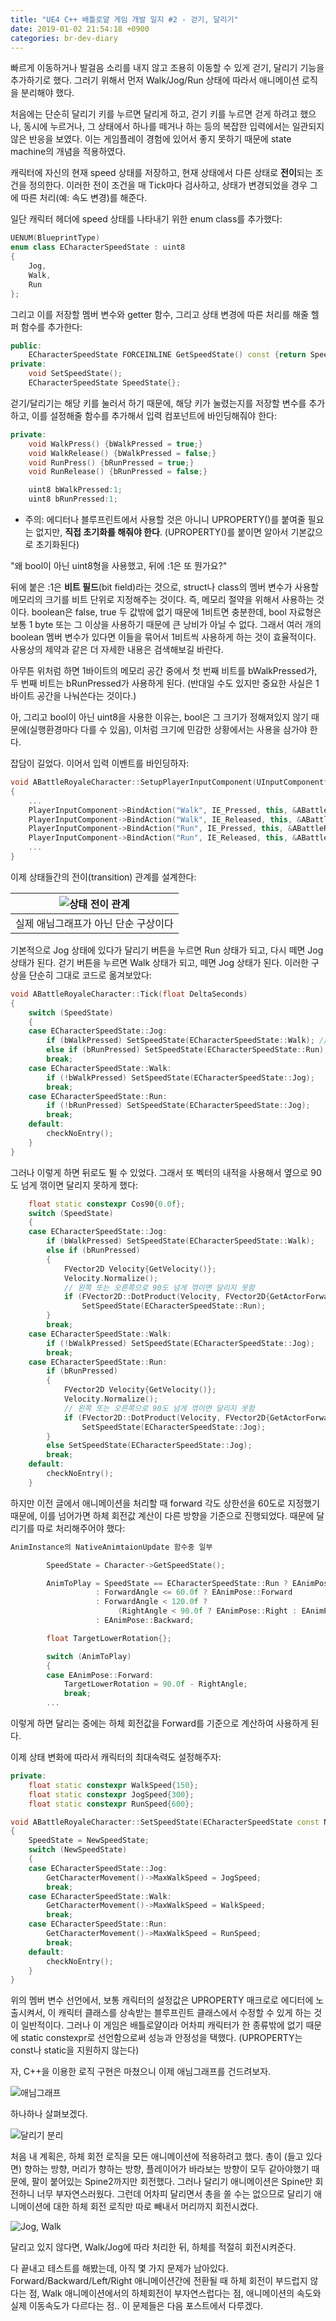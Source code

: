 ```yaml
---
title: "UE4 C++ 배틀로얄 게임 개발 일지 #2 - 걷기, 달리기"
date: 2019-01-02 21:54:18 +0900
categories: br-dev-diary
---
```

빠르게 이동하거나 발걸음 소리를 내지 않고 조용히 이동할 수 있게 걷기, 달리기 기능을 추가하기로 했다. 그러기 위해서 먼저 Walk/Jog/Run 상태에 따라서 애니메이션 로직을 분리해야 했다.

처음에는 단순히 달리기 키를 누르면 달리게 하고, 걷기 키를 누르면 걷게 하려고 했으나, 동시에 누르거나, 그 상태에서 하나를 떼거나 하는 등의 복잡한 입력에서는 일관되지 않은 반응을 보였다. 이는 게임플레이 경험에 있어서 좋지 못하기 때문에 state machine의 개념을 적용하였다.

캐릭터에 자신의 현재 speed 상태를 저장하고, 현재 상태에서 다른 상태로 **전이**되는 조건을 정의한다. 이러한 전이 조건을 매 Tick마다 검사하고, 상태가 변경되었을 경우 그에 따른 처리(예: 속도 변경)를 해준다.

일단 캐릭터 헤더에 speed 상태를 나타내기 위한 enum class를 추가했다:

```cpp
UENUM(BlueprintType)
enum class ECharacterSpeedState : uint8
{
    Jog,
    Walk,
    Run
};
```

그리고 이를 저장할 멤버 변수와 getter 함수, 그리고 상태 변경에 따른 처리를 해줄 헬퍼 함수를 추가한다:

```cpp
public:
    ECharacterSpeedState FORCEINLINE GetSpeedState() const {return SpeedState;}
private:
    void SetSpeedState();
    ECharacterSpeedState SpeedState{};
```

걷기/달리기는 해당 키를 눌러서 하기 때문에, 해당 키가 눌렸는지를 저장할 변수를 추가하고, 이를 설정해줄 함수를 추가해서 입력 컴포넌트에 바인딩해줘야 한다:

```cpp
private:
    void WalkPress() {bWalkPressed = true;}
    void WalkRelease() {bWalkPressed = false;}
    void RunPress() {bRunPressed = true;}
    void RunRelease() {bRunPressed = false;}

    uint8 bWalkPressed:1;
    uint8 bRunPressed:1;
```

* 주의: 에디터나 블루프린트에서 사용할 것은 아니니 UPROPERTY()를 붙여줄 필요는 없지만, **직접 초기화를 해줘야 한다**. (UPROPERTY()를 붙이면 알아서 기본값으로 초기화된다)

"왜 bool이 아닌 uint8형을 사용했고, 뒤에 :1은 또 뭔가요?"

뒤에 붙은 :1은 **비트 필드**(bit field)라는 것으로, struct나 class의 멤버 변수가 사용할 메모리의 크기를 비트 단위로 지정해주는 것이다. 즉, 메모리 절약을 위해서 사용하는 것이다. boolean은 false, true 두 값밖에 없기 때문에 1비트면 충분한데, bool 자료형은 보통 1 byte 또는 그 이상을 사용하기 때문에 큰 낭비가 아닐 수 없다. 그래서 여러 개의 boolean 멤버 변수가 있다면 이들을 묶어서 1비트씩 사용하게 하는 것이 효율적이다. 사용상의 제약과 같은 더 자세한 내용은 검색해보길 바란다.

아무튼 위처럼 하면 1바이트의 메모리 공간 중에서 첫 번째 비트를 bWalkPressed가, 두 번째 비트는 bRunPressed가 사용하게 된다. (반대일 수도 있지만 중요한 사실은 1바이트 공간을 나눠쓴다는 것이다.)

아, 그리고 bool이 아닌 uint8을 사용한 이유는, bool은 그 크기가 정해져있지 않기 때문에(실행환경마다 다를 수 있음), 이처럼 크기에 민감한 상황에서는 사용을 삼가야 한다.

잡담이 길었다. 이어서 입력 이벤트를 바인딩하자:

```cpp
void ABattleRoyaleCharacter::SetupPlayerInputComponent(UInputComponent* PlayerInputComponent)
{
    ...
    PlayerInputComponent->BindAction("Walk", IE_Pressed, this, &ABattleRoyaleCharacter::WalkPress);
    PlayerInputComponent->BindAction("Walk", IE_Released, this, &ABattleRoyaleCharacter::WalkRelease);
    PlayerInputComponent->BindAction("Run", IE_Pressed, this, &ABattleRoyaleCharacter::RunPress);
    PlayerInputComponent->BindAction("Run", IE_Released, this, &ABattleRoyaleCharacter::RunRelease);
    ...
}
```

이제 상태들간의 전이(transition) 관계를 설계한다:

| ![상태 전이 관계](/assets/images/2019-01-02-2/상태-전이-관계.png) |
|:--:|
| 실제 애님그래프가 아닌 단순 구상이다 |

기본적으로 Jog 상태에 있다가 달리기 버튼을 누르면 Run 상태가 되고, 다시 떼면 Jog 상태가 된다. 걷기 버튼을 누르면 Walk 상태가 되고, 떼면 Jog 상태가 된다. 이러한 구상을 단순히 그대로 코드로 옮겨보았다:

```cpp
void ABattleRoyaleCharacter::Tick(float DeltaSeconds)
{
    switch (SpeedState)
    {
    case ECharacterSpeedState::Jog:
        if (bWalkPressed) SetSpeedState(ECharacterSpeedState::Walk); // SetSpeedState 함수는 나중에 구현하겠다
        else if (bRunPressed) SetSpeedState(ECharacterSpeedState::Run);
        break;
    case ECharacterSpeedState::Walk:
        if (!bWalkPressed) SetSpeedState(ECharacterSpeedState::Jog);
        break;
    case ECharacterSpeedState::Run:
        if (!bRunPressed) SetSpeedState(ECharacterSpeedState::Jog);
        break;
    default:
        checkNoEntry();
    }
}
```

그러나 이렇게 하면 뒤로도 뛸 수 있었다. 그래서 또 벡터의 내적을 사용해서 옆으로 90도 넘게 꺾이면 달리지 못하게 했다:

```cpp
    float static constexpr Cos90{0.0f};
    switch (SpeedState)
    {
    case ECharacterSpeedState::Jog:
        if (bWalkPressed) SetSpeedState(ECharacterSpeedState::Walk);
        else if (bRunPressed)
        {
            FVector2D Velocity{GetVelocity()};
            Velocity.Normalize();
            // 왼쪽 또는 오른쪽으로 90도 넘게 꺾이면 달리지 못함
            if (FVector2D::DotProduct(Velocity, FVector2D{GetActorForwardVector()}) > Cos90)
                SetSpeedState(ECharacterSpeedState::Run);
        }
        break;
    case ECharacterSpeedState::Walk:
        if (!bWalkPressed) SetSpeedState(ECharacterSpeedState::Jog);
        break;
    case ECharacterSpeedState::Run:
        if (bRunPressed) 
        {
            FVector2D Velocity{GetVelocity()};
            Velocity.Normalize();
            // 왼쪽 또는 오른쪽으로 90도 넘게 꺾이면 달리지 못함
            if (FVector2D::DotProduct(Velocity, FVector2D{GetActorForwardVector()}) <= Cos90)
                SetSpeedState(ECharacterSpeedState::Jog);
        }
        else SetSpeedState(ECharacterSpeedState::Jog);
        break;
    default:
        checkNoEntry();
    }
```

하지만 이전 글에서 애니메이션을 처리할 때 forward 각도 상한선을 60도로 지정했기 때문에, 이를 넘어가면 하체 회전값 계산이 다른 방향을 기준으로 진행되었다. 때문에 달리기를 따로 처리해주어야 했다:

```cpp
AnimInstance의 NativeAnimtaionUpdate 함수중 일부

        SpeedState = Character->GetSpeedState();

        AnimToPlay = SpeedState == ECharacterSpeedState::Run ? EAnimPose::Forward   // 달리기는 Backward, Left, Right가 없기 때문에 무조건 Forward로 처리
                   : ForwardAngle <= 60.0f ? EAnimPose::Forward
                   : ForwardAngle < 120.0f ?
                        (RightAngle < 90.0f ? EAnimPose::Right : EAnimPose::Left)
                   : EAnimPose::Backward;

        float TargetLowerRotation{};

        switch (AnimToPlay)
        {
        case EAnimPose::Forward:
            TargetLowerRotation = 90.0f - RightAngle;
            break;
        ...
```

이렇게 하면 달리는 중에는 하체 회전값을 Forward를 기준으로 계산하여 사용하게 된다.

이제 상태 변화에 따라서 캐릭터의 최대속력도 설정해주자:

```cpp
private:
    float static constexpr WalkSpeed{150};
    float static constexpr JogSpeed{300};
    float static constexpr RunSpeed{600};
```

```cpp
void ABattleRoyaleCharacter::SetSpeedState(ECharacterSpeedState const NewSpeedState)
{
    SpeedState = NewSpeedState;
    switch (NewSpeedState)
    {
    case ECharacterSpeedState::Jog:
        GetCharacterMovement()->MaxWalkSpeed = JogSpeed;
        break;
    case ECharacterSpeedState::Walk:
        GetCharacterMovement()->MaxWalkSpeed = WalkSpeed;
        break;
    case ECharacterSpeedState::Run:
        GetCharacterMovement()->MaxWalkSpeed = RunSpeed;
        break;
    default:
        checkNoEntry();
    }
}
```

위의 멤버 변수 선언에서, 보통 캐릭터의 설정값은 UPROPERTY 매크로로 에디터에 노출시켜서, 이 캐릭터 클래스를 상속받는 블루프린트 클래스에서 수정할 수 있게 하는 것이 일반적이다. 그러나 이 게임은 배틀로얄이라 어차피 캐릭터가 한 종류밖에 없기 때문에 static constexpr로 선언함으로써 성능과 안정성을 택했다. (UPROPERTY는 const나 static을 지원하지 않는다)

자, C++을 이용한 로직 구현은 마쳤으니 이제 애님그래프를 건드려보자.

![애님그래프](/assets/images/2019-01-02-2/애님그래프1.png)

하나하나 살펴보겠다.

![달리기 분리](/assets/images/2019-01-02-2/애님그래프2.png)

처음 내 계획은, 하체 회전 로직을 모든 애니메이션에 적용하려고 했다. 총이 (들고 있다면) 향하는 방향, 머리가 향하는 방향, 플레이어가 바라보는 방향이 모두 같아야했기 때문에, 팔이 붙어있는 Spine2까지만 회전했다. 그러나 달리기 애니메이션은 Spine만 회전하니 너무 부자연스러웠다. 그런데 어차피 달리면서 총을 쏠 수는 없으므로 달리기 애니메이션에 대한 하체 회전 로직만 따로 빼내서 머리까지 회전시켰다.

![Jog, Walk](/assets/images/2019-01-02-2/Jog_Walk.png)

달리고 있지 않다면, Walk/Jog에 따라 처리한 뒤, 하체를 적절히 회전시켜준다.

다 끝내고 테스트를 해봤는데, 아직 몇 가지 문제가 남아있다. Forward/Backward/Left/Right 애니메이션간에 전환될 때 하체 회전이 부드럽지 않다는 점, Walk 애니메이션에서의 하체회전이 부자연스럽다는 점, 애니메이션의 속도와 실제 이동속도가 다르다는 점.. 이 문제들은 다음 포스트에서 다루겠다.